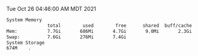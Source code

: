 Tue Oct 26 04:46:00 AM MDT 2021
```bash
System Memory
               total        used        free      shared  buff/cache   available
Mem:           7.7Gi       686Mi       4.7Gi       9.0Mi       2.3Gi       6.7Gi
Swap:          7.6Gi       276Mi       7.4Gi
System Storage
674M	.
```

